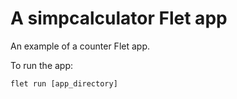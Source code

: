 # A simpcalculator Flet app

An example of a counter Flet app.

To run the app:

```
flet run [app_directory]
```